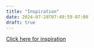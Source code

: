 ```yaml
---
title: "Inspiration"
date: 2024-07-28T07:49:59-07:00
draft: true
---
```


<script>
const target_date = new Date(2004, 9, 5);

// Define a function to get a random date between now and the target date
function getRandomDate() {
  const now = new Date();
  const diffTime = Math.abs(now - target_date);
  const diffDays = Math.ceil(diffTime / (1000 * 60 * 60 * 24));
  const randomDay = Math.floor(Math.random() * diffDays);
  return new Date(now - (randomDay * (1000 * 60 * 60 * 24)));
}

// Define a function to construct the URL
function constructUrl(date) {
  const year = date.getFullYear();
  const month = String(date.getMonth() + 1).padStart(2, '0');
  const day = String(date.getDate()).padStart(2, '0');
  return `https://hackaday.com/${year}/${month}/${day}`;
}

// Define a function to display the message and redirect the user
function redirectToPast() {
  const randomDate = getRandomDate();
  const url = constructUrl(randomDate);

  // Get the <div> element with the ID "message"
  const messageElement = document.getElementById("message");

  // Set the text of the <div> element to the message
  messageElement.textContent = `One day's worth of inspiration, coming
  up: <a href="${url}">${url}</a>`;

  // After 3 seconds, redirect the browser to the constructed URL
  setTimeout(() => {
    window.open(url);
  }, 3000);
}
</script>

<p id="message">
  <a href="#" class="btn btn-light" onclick="redirectToPast()">
  Click here for inspiration
  </a>
</p>
